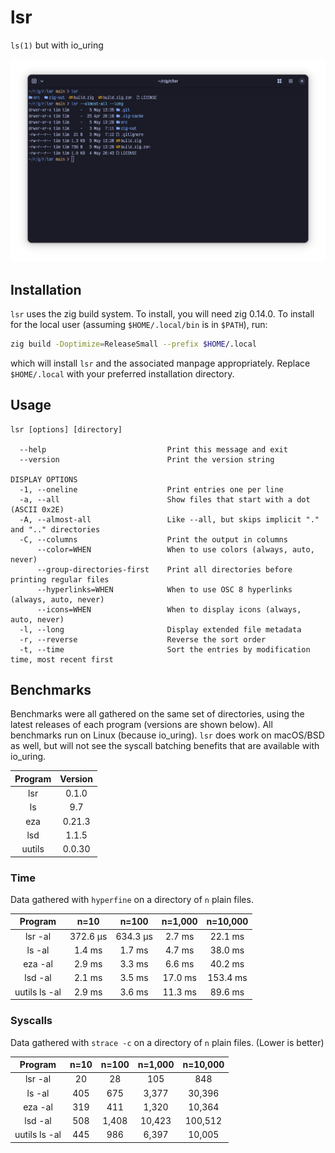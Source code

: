 # lsr

`ls(1)` but with io_uring

![screenshot](screenshot.png)

## Installation

`lsr` uses the zig build system. To install, you will need zig 0.14.0. To
install for the local user (assuming `$HOME/.local/bin` is in `$PATH`), run:

```sh
zig build -Doptimize=ReleaseSmall --prefix $HOME/.local
```

which will install `lsr` and the associated manpage appropriately. Replace
`$HOME/.local` with your preferred installation directory.

## Usage

```
lsr [options] [directory]

  --help                           Print this message and exit
  --version                        Print the version string

DISPLAY OPTIONS
  -1, --oneline                    Print entries one per line
  -a, --all                        Show files that start with a dot (ASCII 0x2E)
  -A, --almost-all                 Like --all, but skips implicit "." and ".." directories
  -C, --columns                    Print the output in columns
      --color=WHEN                 When to use colors (always, auto, never)
      --group-directories-first    Print all directories before printing regular files
      --hyperlinks=WHEN            When to use OSC 8 hyperlinks (always, auto, never)
      --icons=WHEN                 When to display icons (always, auto, never)
  -l, --long                       Display extended file metadata
  -r, --reverse                    Reverse the sort order
  -t, --time                       Sort the entries by modification time, most recent first

```

## Benchmarks

Benchmarks were all gathered on the same set of directories, using the latest
releases of each program (versions are shown below). All benchmarks run on Linux
(because io_uring). `lsr` does work on macOS/BSD as well, but will not see the
syscall batching benefits that are available with io_uring.

| Program | Version |
|:-------:|:-------:|
|   lsr   |  0.1.0  |
|    ls   |   9.7   |
|   eza   |  0.21.3 |
|   lsd   |  1.1.5  |
| uutils  | 0.0.30  |

### Time

Data gathered with `hyperfine` on a directory of `n` plain files.

|    Program    |   n=10   |   n=100  | n=1,000 | n=10,000 |
|:-------------:|:--------:|:--------:|:-------:|:--------:|
|    lsr -al    | 372.6 µs | 634.3 µs | 2.7 ms  | 22.1 ms  |
|     ls -al    |  1.4 ms  |  1.7 ms  | 4.7 ms  | 38.0 ms  |
|    eza -al    |  2.9 ms  |  3.3 ms  | 6.6 ms  | 40.2 ms  |
|    lsd -al    |  2.1 ms  |  3.5 ms  | 17.0 ms | 153.4 ms |
| uutils ls -al | 2.9 ms   | 3.6 ms   | 11.3 ms | 89.6 ms  |

### Syscalls

Data gathered with `strace -c` on a directory of `n` plain files. (Lower is better)

|    Program    | n=10 | n=100 | n=1,000 | n=10,000 |
|:-------------:|:----:|:-----:|:-------:|:--------:|
|    lsr -al    |  20  |   28  | 105     | 848      |
|     ls -al    |  405 |  675  | 3,377   | 30,396   |
|    eza -al    |  319 |  411  | 1,320   | 10,364   |
|    lsd -al    |  508 | 1,408 | 10,423  | 100,512  |
| uutils ls -al | 445  | 986   | 6,397   | 10,005   |
